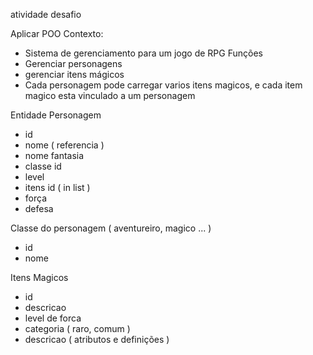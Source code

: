atividade desafio


Aplicar POO
Contexto:
- Sistema de gerenciamento para um jogo de RPG
Funções
- Gerenciar personagens
- gerenciar itens mágicos
- Cada personagem pode carregar varios itens magicos, e cada item magico esta vinculado a um personagem

Entidade
Personagem
- id
- nome ( referencia )
- nome fantasia
- classe id
- level
- itens id ( in list )
- força
- defesa

Classe do personagem ( aventureiro, magico ... )
- id
- nome


Itens Magicos
- id
- descricao
- level de forca
- categoria ( raro, comum )
- descricao ( atributos e definições )




